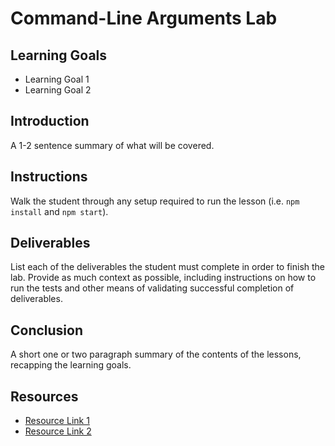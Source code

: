 # Command-Line Arguments Lab

## Learning Goals

- Learning Goal 1
- Learning Goal 2

## Introduction

A 1-2 sentence summary of what will be covered.

## Instructions

Walk the student through any setup required to run the lesson (i.e.
`npm install` and `npm start`).

## Deliverables

List each of the deliverables the student must complete in order to finish the
lab. Provide as much context as possible, including instructions on how to run
the tests and other means of validating successful completion of deliverables.

## Conclusion

A short one or two paragraph summary of the contents of the lessons, recapping
the learning goals.

## Resources

- [Resource Link 1](example.com)
- [Resource Link 2](example.com)
